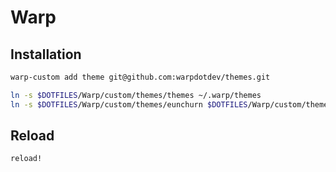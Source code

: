 # Warp

## Installation

```bash
warp-custom add theme git@github.com:warpdotdev/themes.git
```

```bash
ln -s $DOTFILES/Warp/custom/themes/themes ~/.warp/themes
ln -s $DOTFILES/Warp/custom/themes/eunchurn $DOTFILES/Warp/custom/themes/themes/eunchurn
```

## Reload

```bash
reload!
```